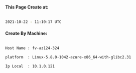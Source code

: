 
   
#### This Page Create at:

```bash

2021-10-22 - 11:10:17 UTC

```

#### Create By Machine:

```bash

Host Name : fv-az124-324

platform  : Linux-5.8.0-1042-azure-x86_64-with-glibc2.31

Ip Local  : 10.1.0.121

```

